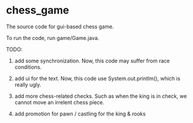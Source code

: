 # chess_game

The source code for gui-based chess game.

To run the code, run game/Game.java.

TODO:

1. add some synchronization.
Now, this code may suffer from race conditions.

2. add ui for the text.
Now, this code use System.out.printlm(), which is really ugly.

3. add more chess-related checks.
Such as when the king is in check, we cannot move an irrelent chess piece.

4. add promotion for pawn / castling for the king & rooks
